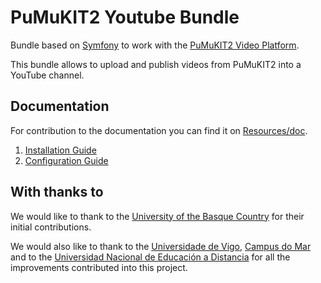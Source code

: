 PuMuKIT2 Youtube Bundle
=======================

Bundle based on [Symfony](http://symfony.com/) to work with the [PuMuKIT2 Video Platform](https://github.com/campusdomar/PuMuKIT2/blob/2.1.x/README.md).

This bundle allows to upload and publish videos from PuMuKIT2 into a YouTube channel.


Documentation
-------------

For contribution to the documentation you can find it on [Resources/doc](Resources/doc).


1. [Installation Guide](Resources/doc/InstallationGuide.md)
2. [Configuration Guide](Resources/doc/ConfigurationGuide.md)


With thanks to
--------------

We would like to thank to the [University of the Basque Country](http://www.ehu.eus/en/en-home)
for their initial contributions.

We would also like to thank to the [Universidade de Vigo](http://uvigo.es/uvigo_en/index.html),
[Campus do Mar](http://campusdomar.es/en/) and to the
[Universidad Nacional de Educación a Distancia](http://www.uned.es/) for all the improvements
contributed into this project.
